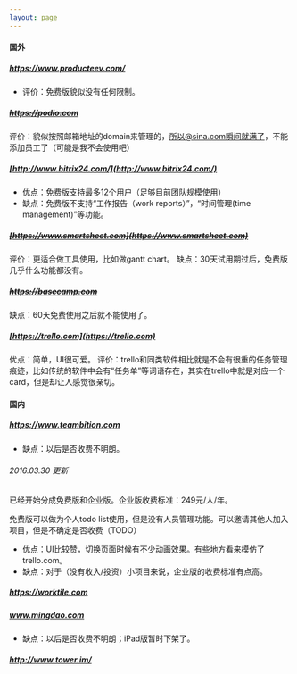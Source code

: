 ```yaml
---
layout: page
---
```


#### 国外

##### https://www.producteev.com/

- 评价：免费版貌似没有任何限制。

##### ~~https://podio.com~~

评价：貌似按照邮箱地址的domain来管理的，所以@sina.com瞬间就满了，不能添加员工了（可能是我不会使用吧）

##### [http://www.bitrix24.com/](http://www.bitrix24.com/)

- 优点：免费版支持最多12个用户（足够目前团队规模使用）
- 缺点：免费版不支持“工作报告（work reports）”，“时间管理(time management)”等功能。

##### ~~[https://www.smartsheet.com](https://www.smartsheet.com)~~

评价：更适合做工具使用，比如做gantt chart。
缺点：30天试用期过后，免费版几乎什么功能都没有。

##### ~~https://basecamp.com~~

缺点：60天免费使用之后就不能使用了。

##### [https://trello.com](https://trello.com)

优点：简单，UI很可爱。
评价：trello和同类软件相比就是不会有很重的任务管理痕迹，比如传统的软件中会有“任务单”等词语存在，其实在trello中就是对应一个card，但是却让人感觉很亲切。

#### 国内

##### https://www.teambition.com

- 缺点：以后是否收费不明朗。

###### 2016.03.30 更新

已经开始分成免费版和企业版。企业版收费标准：249元/人/年。

免费版可以做为个人todo list使用，但是没有人员管理功能。可以邀请其他人加入项目，但是不确定是否收费（TODO）

- 优点：UI比较赞，切换页面时候有不少动画效果。有些地方看来模仿了trello.com。
- 缺点：对于（没有收入/投资）小项目来说，企业版的收费标准有点高。

##### https://worktile.com

##### www.mingdao.com

- 缺点：以后是否收费不明朗；iPad版暂时下架了。

##### http://www.tower.im/
